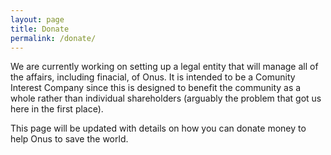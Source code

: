 ```yaml
---
layout: page
title: Donate
permalink: /donate/
---
```


We are currently working on setting up a legal entity that will manage all of the affairs, including finacial, of Onus. It is intended to be a Comunity Interest Company since this is designed to benefit the community as a whole rather than individual shareholders (arguably the problem that got us here in the first place).

This page will be updated with details on how you can donate money to help Onus to save the world.
